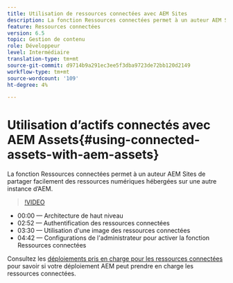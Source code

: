 ```yaml
---
title: Utilisation de ressources connectées avec AEM Sites
description: La fonction Ressources connectées permet à un auteur AEM Sites de partager facilement des ressources numériques hébergées sur une autre instance d’AEM.
feature: Ressources connectées
version: 6.5
topic: Gestion de contenu
role: Développeur
level: Intermédiaire
translation-type: tm+mt
source-git-commit: d9714b9a291ec3ee5f3dba9723de72bb120d2149
workflow-type: tm+mt
source-wordcount: '109'
ht-degree: 4%

---
```



# Utilisation d’actifs connectés avec AEM Assets{#using-connected-assets-with-aem-assets}

La fonction Ressources connectées permet à un auteur AEM Sites de partager facilement des ressources numériques hébergées sur une autre instance d’AEM.

>[!VIDEO](https://video.tv.adobe.com/v/26060?quality=12&learn=on)

* 00:00 — Architecture de haut niveau
* 02:52 — Authentification des ressources connectées
* 03:30 — Utilisation d&#39;une image des ressources connectées
* 04:42 — Configurations de l&#39;administrateur pour activer la fonction Ressources connectées

Consultez les [déploiements pris en charge pour les ressources connectées](https://docs.adobe.com/content/help/en/experience-manager-65/assets/using/use-assets-across-connected-assets-instances.html#prerequisites) pour savoir si votre déploiement AEM peut prendre en charge les ressources connectées.
